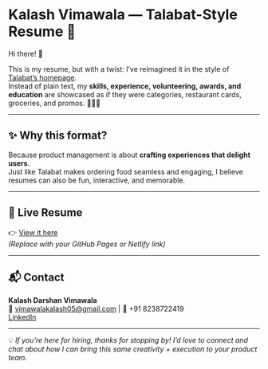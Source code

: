 # Kalash Vimawala — Talabat-Style Resume 🧡

Hi there! 👋  

This is my resume, but with a twist: I’ve reimagined it in the style of [Talabat’s homepage](https://www.talabat.com/uae).  
Instead of plain text, my **skills, experience, volunteering, awards, and education** are showcased as if they were categories, restaurant cards, groceries, and promos. 🍕🥗🥳  

---

## ✨ Why this format?
Because product management is about **crafting experiences that delight users**.  
Just like Talabat makes ordering food seamless and engaging, I believe resumes can also be fun, interactive, and memorable.  

---

## 🔗 Live Resume
👉 [View it here](https://yourusername.github.io/talabat-resume/)  
*(Replace with your GitHub Pages or Netlify link)*

---

## 📬 Contact
**Kalash Darshan Vimawala**  
📧 vimawalakalash05@gmail.com | 📱 +91 8238722419  
[LinkedIn](https://linkedin.com/in/yourprofile)

---

💡 *If you’re here for hiring, thanks for stopping by! I’d love to connect and chat about how I can bring this same creativity + execution to your product team.*
